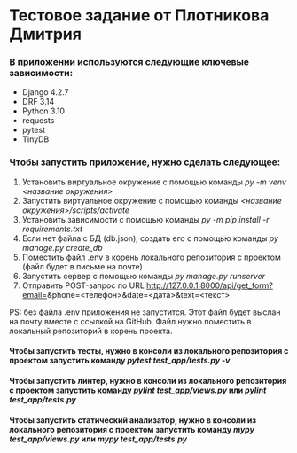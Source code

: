 # Тестовое задание от Плотникова Дмитрия

### В приложении используются следующие ключевые зависимости:
- Django 4.2.7
- DRF 3.14
- Python 3.10
- requests
- pytest
- TinyDB

### Чтобы запустить приложение, нужно сделать следующее:
1. Установить виртуальное окружение с помощью команды *py -m venv <название окружения>*
2. Запустить виртуальное окружение с помощью команды *<название окружения>/scripts/activate*
3. Установить зависимости с помощью команды *py -m pip install -r requirements.txt*
4. Если нет файла с БД (db.json), создать его с помощью команды *py manage.py create_db*
5. Поместить файл .env в корень локального репозитория с проектом (файл будет в письме на почте)
6. Запустить сервер с помощью команды *py manage.py runserver*
7. Отправить POST-запрос по URL http://127.0.0.1:8000/api/get_form?email=<email>&phone=<телефон>&date=<дата>&text=<текст>

PS: без файла .env приложения не запустится. Этот файл будет выслан на почту вместе с ссылкой на GitHub. Файл нужно поместить в локальный репозиторий в корень проекта.

#### Чтобы запустить тесты, нужно в консоли из локального репозитория с проектом запустить команду *pytest test_app/tests.py -v*

#### Чтобы запустить линтер, нужно в консоли из локального репозитория с проектом запустить команду *pylint test_app/views.py* или *pylint test_app/tests.py*

#### Чтобы запустить статический анализатор, нужно в консоли из локального репозитория с проектом запустить команду *mypy test_app/views.py* или *mypy test_app/tests.py*